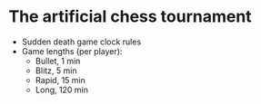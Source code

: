 The artificial chess tournament
===============================

* Sudden death game clock rules
* Game lengths (per player):
    * Bullet, 1 min
    * Blitz, 5 min
    * Rapid, 15 min
    * Long, 120 min
